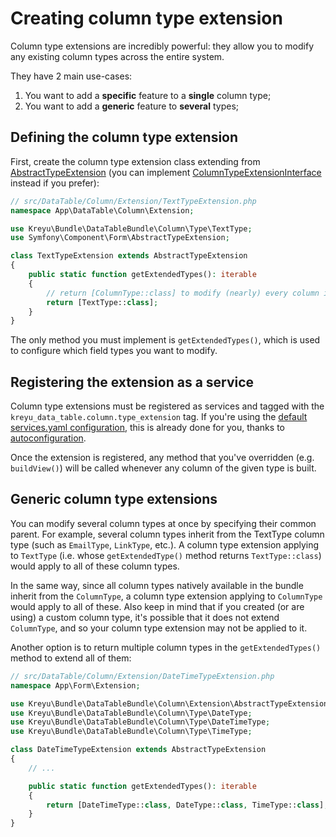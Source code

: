 # Creating column type extension

Column type extensions are incredibly powerful: they allow you to modify any existing column types across the entire system.

They have 2 main use-cases:

1. You want to add a **specific** feature to a **single** column type;
2. You want to add a **generic** feature to **several** types;

## Defining the column type extension

First, create the column type extension class extending from [AbstractTypeExtension](https://github.com/Kreyu/data-table-bundle/blob/main/src/Column/Extension/AbstractTypeExtension.php) (you can implement [ColumnTypeExtensionInterface](https://github.com/Kreyu/data-table-bundle/blob/main/src/Column/Extension/ColumnTypeExtensionInterface.php) instead if you prefer):

```php
// src/DataTable/Column/Extension/TextTypeExtension.php
namespace App\DataTable\Column\Extension;

use Kreyu\Bundle\DataTableBundle\Column\Type\TextType;
use Symfony\Component\Form\AbstractTypeExtension;

class TextTypeExtension extends AbstractTypeExtension
{
    public static function getExtendedTypes(): iterable
    {
        // return [ColumnType::class] to modify (nearly) every column in the system
        return [TextType::class];
    }
}
```

The only method you must implement is `getExtendedTypes()`, which is used to configure which field types you want to modify.

## Registering the extension as a service

Column type extensions must be registered as services and tagged with the `kreyu_data_table.column.type_extension` tag.
If you're using the [default services.yaml configuration](https://symfony.com/doc/current/service_container.html#service-container-services-load-example),
this is already done for you, thanks to [autoconfiguration](https://symfony.com/doc/current/service_container.html#services-autoconfigure).

Once the extension is registered, any method that you've overridden (e.g. `buildView()`) will be called whenever any column of the given type is built.

## Generic column type extensions

You can modify several column types at once by specifying their common parent.
For example, several column types inherit from the TextType column type (such as `EmailType`, `LinkType`, etc.).
A column type extension applying to `TextType` (i.e. whose `getExtendedType()` method returns `TextType::class`) would apply to all of these column types.

In the same way, since all column types natively available in the bundle inherit from the `ColumnType`,
a column type extension applying to `ColumnType` would apply to all of these.
Also keep in mind that if you created (or are using) a custom column type, it's possible that it does not extend `ColumnType`,
and so your column type extension may not be applied to it.

Another option is to return multiple column types in the `getExtendedTypes()` method to extend all of them:

```php
// src/DataTable/Column/Extension/DateTimeTypeExtension.php
namespace App\Form\Extension;

use Kreyu\Bundle\DataTableBundle\Column\Extension\AbstractTypeExtension;
use Kreyu\Bundle\DataTableBundle\Column\Type\DateType;
use Kreyu\Bundle\DataTableBundle\Column\Type\DateTimeType;
use Kreyu\Bundle\DataTableBundle\Column\Type\TimeType;

class DateTimeTypeExtension extends AbstractTypeExtension
{
    // ...

    public static function getExtendedTypes(): iterable
    {
        return [DateTimeType::class, DateType::class, TimeType::class];
    }
}
```